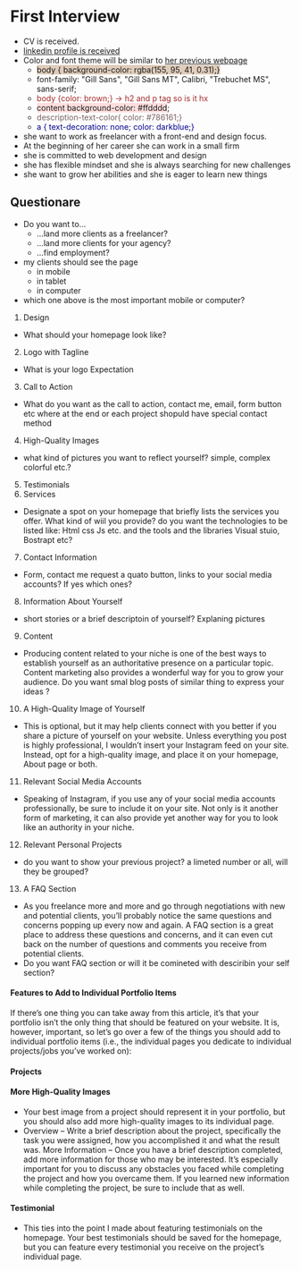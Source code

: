 # First Interview

- CV is received.
- [linkedin profile is received](https://www.linkedin.com/in/zenat-ikbal-495aa828/)
- Color and font theme will be similar to [her previous webpage](https://zm102.github.io/zenat/)
  - <span style="background-color: rgba(155, 95, 41, 0.31)">body {
    background-color: rgba(155, 95, 41, 0.31);} </span>
  - <span font-family="Gill Sans"> font-family: "Gill Sans", "Gill Sans MT", Calibri, "Trebuchet MS", sans-serif;</span>
  - <span style="color: brown"> body {color: brown;} -> h2 and p tag so is it hx</span>
  - <span style="background-color: #ffdddd">content background-color: #ffdddd</span>;
  - <span style="color:#786161">description-text-color{
    color: #786161;}</span>
  - <span style="color: darkblue"> a { text-decoration: none; color: darkblue;}</span>
- she want to work as freelancer with a front-end and design focus.
- At the beginning of her career she can work in a small firm
- she is committed to web development and design
- she has flexible mindset and she is always searching for new challenges
- she want to grow her abilities and she is eager to learn new things

## Questionare

- Do you want to…
  - …land more clients as a freelancer?
  - …land more clients for your agency?
  - …find employment?
- my clients should see the page
  - in mobile
  - in tablet
  - in computer
- which one above is the most important mobile or computer?

1.  Design

- What should your homepage look like?

2.  Logo with Tagline

- What is your logo Expectation

3.  Call to Action

- What do you want as the call to action, contact me, email, form button etc where at the end or each project shopuld have special contact method

4.  High-Quality Images

- what kind of pictures you want to reflect yourself? simple, complex colorful etc.?

5.  Testimonials
6.  Services

- Designate a spot on your homepage that briefly lists the services you offer. What kind of wiil you provide? do you want the technologies to be listed like: Html css Js etc. and the tools and the libraries Visual stuio, Bostrapt etc?

7.  Contact Information

- Form, contact me request a quato button, links to your social media accounts? If yes which ones?

8.  Information About Yourself

- short stories or a brief descriptoin of yourself? Explaning pictures

9.  Content

- Producing content related to your niche is one of the best ways to establish yourself as an authoritative presence on a particular topic. Content marketing also provides a wonderful way for you to grow your audience.
  Do you want smal blog posts of similar thing to express your ideas ?

10. A High-Quality Image of Yourself

- This is optional, but it may help clients connect with you better if you share a picture of yourself on your website. Unless everything you post is highly professional, I wouldn’t insert your Instagram feed on your site. Instead, opt for a high-quality image, and place it on your homepage, About page or both.

11. Relevant Social Media Accounts

- Speaking of Instagram, if you use any of your social media accounts professionally, be sure to include it on your site. Not only is it another form of marketing, it can also provide yet another way for you to look like an authority in your niche.

12. Relevant Personal Projects

- do you want to show your previous project? a limeted number or all, will they be grouped?

13. A FAQ Section

- As you freelance more and more and go through negotiations with new and potential clients, you’ll probably notice the same questions and concerns popping up every now and again. A FAQ section is a great place to address these questions and concerns, and it can even cut back on the number of questions and comments you receive from potential clients.
- Do you want FAQ section or will it be comineted with desciribin your self section?

#### Features to Add to Individual Portfolio Items

If there’s one thing you can take away from this article, it’s that your portfolio isn’t the only thing that should be featured on your website. It is, however, important, so let’s go over a few of the things you should add to individual portfolio items (i.e., the individual pages you dedicate to individual projects/jobs you’ve worked on):

#### Projects

#### More High-Quality Images

- Your best image from a project should represent it in your portfolio, but you should also add more high-quality images to its individual page.
- Overview – Write a brief description about the project, specifically the task you were assigned, how you accomplished it and what the result was.
  More Information – Once you have a brief description completed, add more information for those who may be interested. It’s especially important for you to discuss any obstacles you faced while completing the project and how you overcame them. If you learned new information while completing the project, be sure to include that as well.

#### Testimonial

- This ties into the point I made about featuring testimonials on the homepage. Your best testimonials should be saved for the homepage, but you can feature every testimonial you receive on the project’s individual page.
